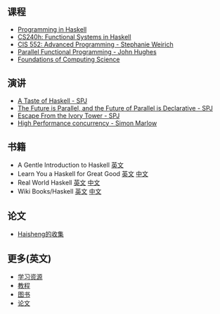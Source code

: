 ## 课程

  - [Programming in Haskell](http://www.cs.nott.ac.uk/~gmh/book.html)
  - [CS240h: Functional Systems in Haskell](http://www.scs.stanford.edu/11au-cs240h/)
  - [CIS 552: Advanced Programming - Stephanie Weirich](http://www.seas.upenn.edu/~cis552/)
  - [Parallel Functional Programming - John Hughes](http://www.cse.chalmers.se/edu/course/pfp/index.html)
  - [Foundations of Computing Science](http://events.cs.bham.ac.uk/mgs2012/)

## 演讲

  - [A Taste of Haskell - SPJ](http://blip.tv/oreilly-open-source-convention/oscon-2007-simon-peyton-jones-a-taste-of-haskell-part-i-329701)
  - [The Future is Parallel, and the Future of Parallel is Declarative - SPJ](http://yow.eventer.com/events/1004/talks/1055)
  - [Escape From the Ivory Tower - SPJ](http://yow.eventer.com/events/1004/talks/1054)
  - [High Performance concurrency - Simon Marlow](http://skillsmatter.com/podcast/home/high-performance-concurrency)

## 书籍

  - A Gentle Introduction to Haskell [英文](http://www.haskell.org/tutorial/)
  - Learn You a Haskell for Great Good [英文](http://learnyouahaskell.com/chapters) [中文](http://learnyouahaskell-zh-tw.csie.org/)
  - Real World Haskell [英文](http://book.realworldhaskell.org/) [中文](https://rwh.readthedocs.org/en/latest/)
  - Wiki Books/Haskell [英文](http://en.wikibooks.org/wiki/Haskell) [中文](http://zh.wikibooks.org/wiki/Haskell)

## 论文
  - [Haisheng的收集](http://code.google.com/p/ipaper/)
        
## 更多(英文)
  - [学习资源](http://www.haskell.org/haskellwiki/Learning_Haskell)
  - [教程](http://www.haskell.org/haskellwiki/Tutorials)
  - [图书](http://www.haskell.org/haskellwiki/Books)
  - [论文](http://www.haskell.org/haskellwiki/Research_papers)
